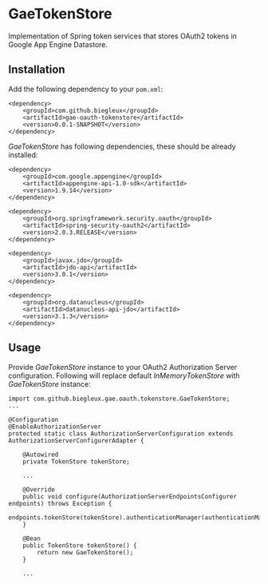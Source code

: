 GaeTokenStore
=============
Implementation of Spring token services that stores OAuth2 tokens in Google App Engine Datastore.

Installation
------------

Add the following dependency to your `pom.xml`:
```
<dependency>
	<groupId>com.github.biegleux</groupId>
	<artifactId>gae-oauth-tokenstore</artifactId>
	<version>0.0.1-SNAPSHOT</version>
</dependency>
```

*GaeTokenStore* has following dependencies, these should be already installed:

```
<dependency>
	<groupId>com.google.appengine</groupId>
	<artifactId>appengine-api-1.0-sdk</artifactId>
	<version>1.9.14</version>
</dependency>

<dependency>
	<groupId>org.springframework.security.oauth</groupId>
	<artifactId>spring-security-oauth2</artifactId>
	<version>2.0.3.RELEASE</version>
</dependency>

<dependency>
	<groupId>javax.jdo</groupId>
	<artifactId>jdo-api</artifactId>
	<version>3.0.1</version>
</dependency>

<dependency>
	<groupId>org.datanucleus</groupId>
	<artifactId>datanucleus-api-jdo</artifactId>
	<version>3.1.3</version>
</dependency>
```

Usage
-----
Provide *GaeTokenStore* instance to your OAuth2 Authorization Server configuration. Following will replace default *InMemoryTokenStore* with *GaeTokenStore* instance:

```
import com.github.biegleux.gae.oauth.tokenstore.GaeTokenStore;
...

@Configuration
@EnableAuthorizationServer
protected static class AuthorizationServerConfiguration extends AuthorizationServerConfigurerAdapter {

	@Autowired
	private TokenStore tokenStore;

	...

	@Override
	public void configure(AuthorizationServerEndpointsConfigurer endpoints) throws Exception {
		endpoints.tokenStore(tokenStore).authenticationManager(authenticationManager);
	}

	@Bean
	public TokenStore tokenStore() {
		return new GaeTokenStore();
	}

	...
```
